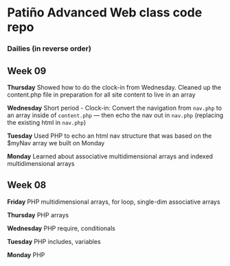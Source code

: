 # Patiño Advanced Web class code repo #
### Dailies (in reverse order) ###

## Week 09 ##
**Thursday**
Showed how to do the clock-in from Wednesday. Cleaned up the content.php file in preparation for all site content to live in an array

**Wednesday**
Short period - Clock-in: Convert the navigation from `nav.php` to an array inside of `content.php` — then echo the nav out in `nav.php` (replacing the existing html in `nav.php`)

**Tuesday**
Used PHP to echo an html nav structure that was based on the $myNav array we built on Monday

**Monday**
Learned about associative multidimensional arrays and indexed multidimensional arrays

## Week 08 ##
**Friday**
PHP multidimensional arrays, for loop, single-dim associative arrays

**Thursday**
PHP arrays

**Wednesday**
PHP require, conditionals

**Tuesday**
PHP includes, variables

**Monday**
PHP